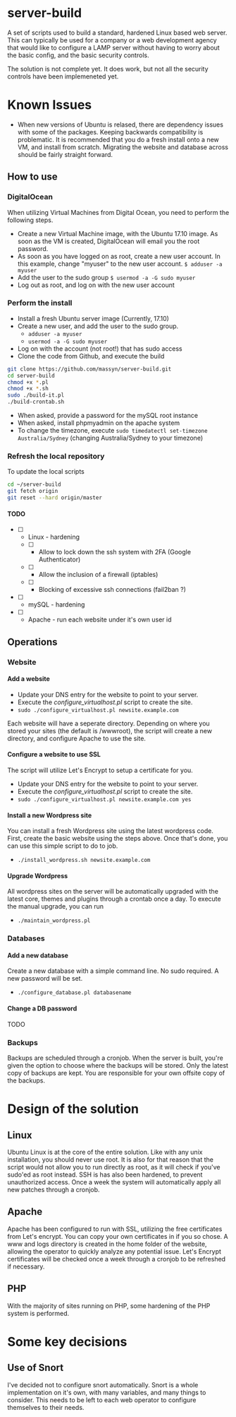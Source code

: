 # server-build

A set of scripts used to build a standard, hardened Linux based web server.  This can typically be used for a company or a web development agency that would like to configure a LAMP server without having to worry about the basic config, and the basic security controls.

The solution is not complete yet.  It does work, but not all the security controls have been implemeneted yet.

# Known Issues
* When new versions of Ubuntu is relased, there are dependency issues with some of the packages.  Keeping backwards compatibility is problematic.  It is recommended that you do a fresh install onto a new VM, and install from scratch.  Migrating the website and database across should be fairly straight forward.

## How to use
### DigitalOcean
When utilizing Virtual Machines from Digital Ocean, you need to perform the following steps.
* Create a new Virtual Machine image, with the Ubuntu 17.10 image.  As soon as the VM is created, DigitalOcean will email you the root password.
* As soon as you have logged on as root, create a new user account.  In this example, change "myuser" to the new user account.
`$ adduser -a myuser`
* Add the user to the sudo group
`$ usermod -a -G sudo myuser`
* Log out as root, and log on with the new user account

### Perform the install
* Install a fresh Ubuntu server image (Currently, 17.10)
* Create a new user, and add the user to the sudo group.
  * `adduser -a myuser`
  * `usermod -a -G sudo myuser`
* Log on with the account (not root!) that has sudo access
* Clone the code from Github, and execute the build
```bash
git clone https://github.com/massyn/server-build.git
cd server-build
chmod +x *.pl
chmod +x *.sh
sudo ./build-it.pl
./build-crontab.sh
```
* When asked, provide a password for the mySQL root instance
* When asked, install phpmyadmin on the apache system
* To change the timezone, execute `sudo timedatectl set-timezone Australia/Sydney` (changing Australia/Sydney to your timezone)

### Refresh the local repository
To update the local scripts
```bash
cd ~/server-build
git fetch origin
git reset --hard origin/master
```
#### TODO
* [ ] - Linux - hardening
  * [ ] - Allow to lock down the ssh system with 2FA (Google Authenticator)
  * [ ] - Allow the inclusion of a firewall (iptables)
  * [ ] - Blocking of excessive ssh connections (fail2ban ?)
* [ ] - mySQL - hardening
* [ ] - Apache - run each website under it's own user id

## Operations
### Website
#### Add a website
* Update your DNS entry for the website to point to your server.
* Execute the *configure_virtualhost.pl* script to create the site.
* `sudo ./configure_virtualhost.pl newsite.example.com`

Each website will have a seperate directory.  Depending on where you stored your sites (the default is /wwwroot), the script will create a new directory, and configure Apache to use the site.

#### Configure a website to use SSL
The script will utilize Let's Encrypt to setup a certificate for you.

* Update your DNS entry for the website to point to your server.
* Execute the *configure_virtualhost.pl* script to create the site.
* `sudo ./configure_virtualhost.pl newsite.example.com yes`

#### Install a new Wordpress site
You can install a fresh Wordpress site using the latest wordpress code.  First, create the basic website using the steps above.  Once that's done, you can use this simple script to do to job.

* `./install_wordpress.sh newsite.example.com`

#### Upgrade Wordpress
All wordpress sites on the server will be automatically upgraded with the latest core, themes and plugins through a crontab once a day.  To execute the manual upgrade, you can run

* `./maintain_wordpress.pl`

### Databases
#### Add a new database
Create a new database with a simple command line.  No sudo required.  A new password will be set.

* `./configure_database.pl databasename`

#### Change a DB password
TODO

### Backups
Backups are scheduled through a cronjob.  When the server is built, you're given the option to choose where the backups will be stored.  Only the latest copy of backups are kept.  You are responsible for your own offsite copy of the backups.

# Design of the solution
## Linux
Ubuntu Linux is at the core of the entire solution.  Like with any unix installation, you should never use root.  It is also for that reason that the script would not allow you to run directly as root, as it will check if you've sudo'ed as root instead.
SSH is has also been hardened, to prevent unauthorized access.
Once a week the system will automatically apply all new patches through a cronjob.  
## Apache
Apache has been configured to run with SSL, utilizing the free certificates from Let's encrypt.  You can copy your own certificates in if you so chose.
A www and logs directory is created in the home folder of the website, allowing the operator to quickly analyze any potential issue.
Let's Encrypt certificates will be checked once a week through a cronjob to be refreshed if necessary.
## PHP
With the majority of sites running on PHP, some hardening of the PHP system is performed.
# Some key decisions
## Use of Snort
I've decided not to configure snort automatically.  Snort is a whole implementation on it's own, with many variables, and many things to consider.  This needs to be left to each web operator to configure themselves to their needs.
